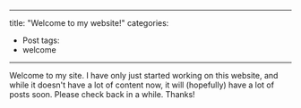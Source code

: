 
---
title:  "Welcome to my website!"
categories:
  - Post
tags:
  - welcome
---

Welcome to my site. I have only just started working on this website, and while it doesn't have a lot of content now, it will (hopefully) have a lot of posts soon. Please check back in a while. Thanks!
